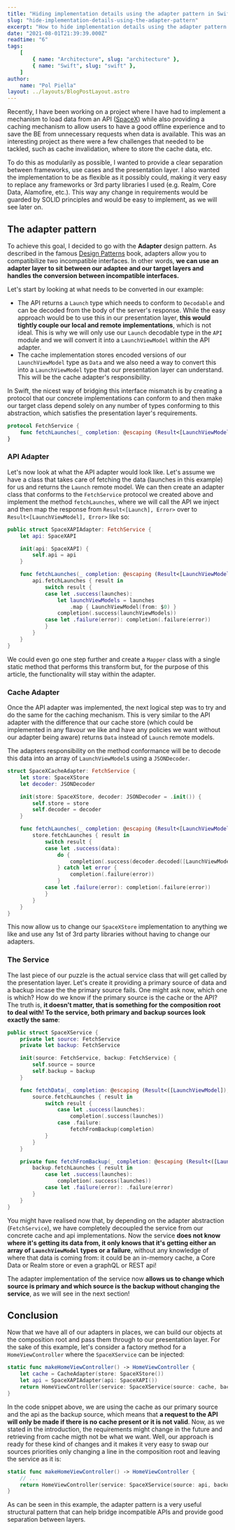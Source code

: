 ```yaml
---
title: "Hiding implementation details using the adapter pattern in Swift"
slug: "hide-implementation-details-using-the-adapter-pattern"
excerpt: "How to hide implementation details using the adapter pattern and decoupling multiple layers of an application, making it easy to test and adapt."
date: "2021-08-01T21:39:39.000Z"
readtime: "6"
tags:
    [
        { name: "Architecture", slug: "architecture" },
        { name: "Swift", slug: "swift" },
    ]
author:
    name: "Pol Piella"
layout: ../layouts/BlogPostLayout.astro
---
```


Recently, I have been working on a project where I have had to implement a mechanism to load data from an API ([SpaceX](https://documenter.getpostman.com/view/2025350/RWaEzAiG?version=latest)) while also providing a caching mechanism to allow users to have a good offline experience and to save the BE from unnecessary requests when data is available. This was an interesting project as there were a few challenges that needed to be tackled, such as cache invalidation, where to store the cache data, etc.

To do this as modularily as possible, I wanted to provide a clear separation between frameworks, use cases and the presentation layer. I also wanted the implementation to be as flexible as it possibly could, making it very easy to replace any frameworks or 3rd party libraries I used (e.g. Realm, Core Data, Alamofire, etc.). This way any change in requirements would be guarded by SOLID principles and would be easy to implement, as we will see later on.

## The adapter pattern

To achieve this goal, I decided to go with the **Adapter** design pattern. As described in the famous [Design Patterns](https://www.amazon.co.uk/Design-patterns-elements-reusable-object-oriented/dp/0201633612) book, adapters allow you to compatibilize two incompatible interfaces. In other words, **we can use an adapter layer to sit between our adaptee and our target layers and handles the conversion between incompatible interfaces.**

Let's start by looking at what needs to be converted in our example:

-   The API returns a `Launch` type which needs to conform to `Decodable` and can be decoded from the body of the server's response. While the easy approach would be to use this in our presentation layer, **this would tightly couple our local and remote implementations**, which is not ideal. This is why we will only use our `Launch` decodable type in the `API` module and we will convert it into a `LaunchViewModel` within the API adapter.
-   The cache implementation stores encoded versions of our `LaunchViewModel` type as `Data` and we also need a way to convert this into a `LaunchViewModel` type that our presentation layer can understand. This will be the cache adapter's responsibility.

In Swift, the nicest way of bridging this interface mismatch is by creating a protocol that our concrete implementations can conform to and then make our target class depend solely on any number of types conforming to this abstraction, which satisfies the presentation layer's requirements.

```swift
protocol FetchService {
    func fetchLaunches(_ completion: @escaping (Result<[LaunchViewModel], Error>) -> Void)
}
```

### API Adapter

Let's now look at what the API adapter would look like. Let's assume we have a class that takes care of fetching the data (launches in this example) for us and returns the `Launch` remote model. We can then create an adapter class that conforms to the `FetchService` protocol we created above and implement the method `fetchLaunches`, where we will call the API we inject and then map the response from `Result<[Launch], Error>` over to `Result<[LaunchViewModel], Error>` like so:

```swift
public struct SpaceXAPIAdapter: FetchService {
    let api: SpaceXAPI

    init(api: SpaceXAPI) {
        self.api = api
    }

    func fetchLaunches(_ completion: @escaping (Result<[LaunchViewModel], Error>) -> Void) {
        api.fetchLaunches { result in
            switch result {
            case let .success(launches):
                let launchViewModels = launches
                    .map { LaunchViewModel(from: $0) }
                completion(.success(launchViewModels))
            case let .failure(error): completion(.failure(error))
            }
        }
    }
}
```

We could even go one step further and create a `Mapper` class with a single static method that performs this transform but, for the purpose of this article, the functionality will stay within the adapter.

### Cache Adapter

Once the API adapter was implemented, the next logical step was to try and do the same for the caching mechanism. This is very similar to the API adapter with the difference that our cache store (which could be implemented in any flavour we like and have any policies we want without our adapter being aware) returns `Data` instead of `Launch` remote models.

The adapters responsibility on the method conformance will be to decode this data into an array of `LaunchViewModel`s using a `JSONDecoder`.

```swift
struct SpaceXCacheAdapter: FetchService {
    let store: SpaceXStore
    let decoder: JSONDecoder

    init(store: SpaceXStore, decoder: JSONDecoder = .init()) {
        self.store = store
        self.decoder = decoder
    }

    func fetchLaunches(_ completion: @escaping (Result<[LaunchViewModel], Error>) -> Void) {
        store.fetchLaunches { result in
            switch result {
            case let .success(data):
                do {
                    completion(.success(decoder.decoded([LaunchViewModel].self, data)))
                } catch let error {
                    completion(.failure(error))
                }
            case let .failure(error): completion(.failure(error))
            }
        }
    }
}
```

This now allow us to change our `SpaceXStore` implementation to anything we like and use any 1st of 3rd party libraries without having to change our adapters.

### The Service

The last piece of our puzzle is the actual service class that will get called by the presentation layer. Let's create it providing a primary source of data and a backup incase the the primary source fails. One might ask now, which one is which? How do we know if the primary source is the cache or the API? The truth is, **it doesn't matter, that is something for the composition root to deal with! To the service, both primary and backup sources look exactly the same**:

```swift
public struct SpaceXService {
    private let source: FetchService
    private let backup: FetchService

    init(source: FetchService, backup: FetchService) {
        self.source = source
        self.backup = backup
    }

    func fetchData(_ completion: @escaping (Result<([LaunchViewModel]), Error>) -> Void) {
        source.fetchLaunches { result in
            switch result {
                case let .success(launches):
                    completion(.success(launches))
                case .failure:
                    fetchFromBackup(completion)
            }
        }
    }

    private func fetchFromBackup(_ completion: @escaping (Result<([LaunchViewModel]), Error>) -> Void) {
        backup.fetchLaunches { result in
            case let .success(launches):
                completion(.success(launches))
            case let .failure(error): .failure(error)
        }
    }
}
```

You might have realised now that, by depending on the adapter abstraction (`FetchService`), we have completely decoupled the service from our concrete cache and api implementations. Now the service **does not know where it's getting its data from, it only knows that it's getting either an array of `LaunchViewModel` types or a failure**, without any knowledge of where that data is coming from: it could be an in-memory cache, a Core Data or Realm store or even a graphQL or REST api!

The adapter implementation of the service now **allows us to change which source is primary and which source is the backup without changing the service**, as we will see in the next section!

## Conclusion

Now that we have all of our adapters in places, we can build our objects at the composition root and pass them through to our presentation layer. For the sake of this example, let's consider a factory method for a `HomeViewController` where the `SpaceXService` can be injected:

```swift
static func makeHomeViewController() -> HomeViewController {
    let cache = CacheAdapter(store: SpaceXStore())
    let api = SpaceXAPIAdapter(api: SpaceXAPI())
    return HomeViewController(service: SpaceXService(source: cache, backup: api))
}
```

In the code snippet above, we are using the cache as our primary source and the api as the backup source, which means that **a request to the API will only be made if there is no cache present or it is not valid**. Now, as we stated in the introduction, the requirements might change in the future and retrieving from cache migth not be what we want. Well, our approach is ready for these kind of changes and it makes it very easy to swap our sources priorities only changing a line in the composition root and leaving the service as it is:

```swift
static func makeHomeViewController() -> HomeViewController {
    // ...
    return HomeViewController(service: SpaceXService(source: api, backup: cache))
}
```

As can be seen in this example, the adapter pattern is a very useful structural pattern that can help bridge incompatible APIs and provide good separation between layers.
